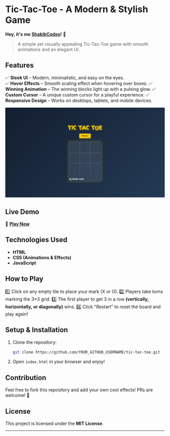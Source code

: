 #  Tic-Tac-Toe - A Modern & Stylish Game

**Hey, it's me [ShakibCodes](https://github.com/ShakibCodes)!** 👋  

> A simple yet visually appealing Tic-Tac-Toe game with smooth animations and an elegant UI.

##  Features
✅ **Sleek UI** – Modern, minimalistic, and easy on the eyes.<br>
✅ **Hover Effects** – Smooth scaling effect when hovering over boxes.
✅ **Winning Animation** – The winning blocks light up with a pulsing glow.
✅ **Custom Cursor** – A unique custom cursor for a playful experience.
✅ **Responsive Design** – Works on desktops, tablets, and mobile devices.

![Game Screenshot](image/tic-tac-toe.png)

##  Live Demo
🔗 **[Play Now](https://ShakibCodes.github.io/tic-tac-toe/)**

## Technologies Used
- **HTML**
- **CSS (Animations & Effects)**
- **JavaScript**

##  How to Play
1️⃣ Click on any empty tile to place your mark (X or O).
2️⃣ Players take turns marking the 3×3 grid.
3️⃣ The first player to get 3 in a row **(vertically, horizontally, or diagonally)** wins.
4️⃣ Click "Restart" to reset the board and play again!

##  Setup & Installation
1. Clone the repository:
   ```bash
   git clone https://github.com/YOUR_GITHUB_USERNAME/tic-tac-toe.git
   ```
2. Open `index.html` in your browser and enjoy!

##  Contribution
Feel free to fork this repository and add your own cool effects! PRs are welcome! 🚀

##  License
This project is licensed under the **MIT License**.

---  


